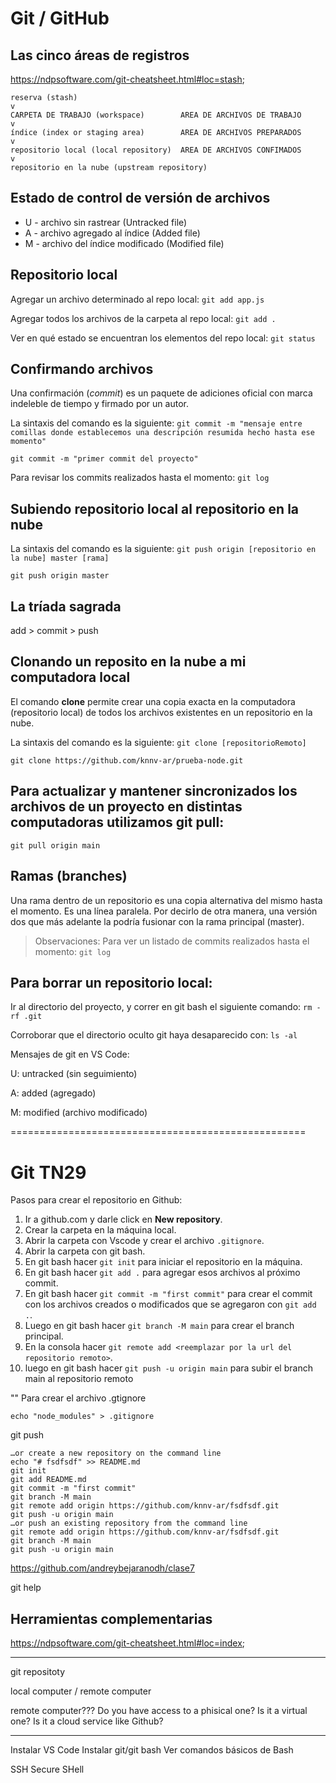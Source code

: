 # Git / GitHub

## Las cinco áreas de registros

https://ndpsoftware.com/git-cheatsheet.html#loc=stash;

```
reserva (stash)
v
CARPETA DE TRABAJO (workspace)        AREA DE ARCHIVOS DE TRABAJO
v
índice (index or staging area)        AREA DE ARCHIVOS PREPARADOS
v
repositorio local (local repository)  AREA DE ARCHIVOS CONFIMADOS
v
repositorio en la nube (upstream repository)
```

## Estado de control de versión de archivos

- U - archivo sin rastrear (Untracked file)
- A - archivo agregado al índice (Added file)
- M - archivo del índice modificado (Modified file)

## Repositorio local

Agregar un archivo determinado al repo local: `git add app.js`

Agregar todos los archivos de la carpeta al repo local: `git add .`

Ver en qué estado se encuentran los elementos del repo local: `git status`

## Confirmando archivos

Una confirmación (_commit_) es un paquete de adiciones oficial con marca indeleble de tiempo y firmado por un autor.

La sintaxis del comando es la siguiente: `git commit -m "mensaje entre comillas donde establecemos una descripción resumida hecho hasta ese momento"`

`git commit -m "primer commit del proyecto"`

Para revisar los commits realizados hasta el momento: `git log`

## Subiendo repositorio local al repositorio en la nube

La sintaxis del comando es la siguiente: `git push origin [repositorio en la nube] master [rama]`

`git push origin master`

## La tríada sagrada

add > commit > push

## Clonando un reposito en la nube a mi computadora local

El comando **clone** permite crear una copia exacta en la computadora (repositorio local) de todos los archivos existentes en un repositorio en la nube.

La sintaxis del comando es la siguiente: `git clone [repositorioRemoto]`

`git clone https://github.com/knnv-ar/prueba-node.git`

## Para actualizar y mantener sincronizados los archivos de un proyecto en distintas computadoras utilizamos git pull:

`git pull origin main`

## Ramas (branches)

Una rama dentro de un repositorio es una copia alternativa del mismo hasta el momento. Es una línea paralela. Por decirlo de otra manera, una versión dos que más adelante la podría fusionar con la rama principal (master).

> Observaciones: Para ver un listado de commits realizados hasta el momento: `git log`

## Para borrar un repositorio local:

Ir al directorio del proyecto, y correr en git bash el siguiente comando: `rm -rf .git`

Corroborar que el directorio oculto git haya desaparecido con: `ls -al`

Mensajes de git en VS Code:

U: untracked (sin seguimiento)

A: added (agregado)

M: modified (archivo modificado)

===================================================

# Git TN29

Pasos para crear el repositorio en Github:

1. Ir a github.com y darle click en **New repository**.
2. Crear la carpeta en la máquina local.
3. Abrir la carpeta con Vscode y crear el archivo `.gitignore`.
4. Abrir la carpeta con git bash.
5. En git bash hacer `git init` para iniciar el repositorio en la máquina.
6. En git bash hacer `git add .` para agregar esos archivos al próximo commit.
7. En git bash hacer `git commit -m "first commit"` para crear el commit con los archivos creados o modificados que se agregaron con `git add .`.
8. Luego en git bash hacer `git branch -M main` para crear el branch principal.
9. En la consola hacer `git remote add <reemplazar por la url del repositorio remoto>`.
10. luego en git bash hacer `git push -u origin main` para subir el branch main al repositorio remoto

"" Para crear el archivo .gtignore

`echo "node_modules" > .gitignore`

git push

```
…or create a new repository on the command line
echo "# fsdfsdf" >> README.md
git init
git add README.md
git commit -m "first commit"
git branch -M main
git remote add origin https://github.com/knnv-ar/fsdfsdf.git
git push -u origin main
…or push an existing repository from the command line
git remote add origin https://github.com/knnv-ar/fsdfsdf.git
git branch -M main
git push -u origin main
```

https://github.com/andreybejaranodh/clase7

git help

## Herramientas complementarias

https://ndpsoftware.com/git-cheatsheet.html#loc=index;

---

git repositoty

local computer / remote computer

remote computer??? Do you have access to a phisical one? Is it a virtual one? Is it a cloud service like Github?

---

Instalar VS Code
Instalar git/git bash
Ver comandos básicos de Bash

SSH Secure SHell
